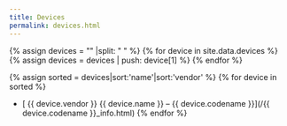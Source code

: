 ```yaml
---
title: Devices
permalink: devices.html
---
```


{% assign devices = "" |split: " " %}
{% for device in site.data.devices %}
{% assign devices = devices | push: device[1] %}
{% endfor %}

{% assign sorted = devices|sort:'name'|sort:'vendor' %}
{% for device in sorted %}
* [ {{ device.vendor }} {{ device.name }} &ndash; {{ device.codename }}](/{{ device.codename }}_info.html)
{% endfor %}
